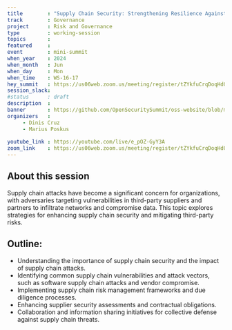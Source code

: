 ```yaml
---
title        : "Supply Chain Security: Strengthening Resilience Against Third-Party Risks(panel)"
track        : Governance
project      : Risk and Governance
type         : working-session
topics       : 
featured     :
event        : mini-summit
when_year    : 2024
when_month   : Jun
when_day     : Mon
when_time    : WS-16-17
hey_summit   : https://us06web.zoom.us/meeting/register/tZYkfuCrqDoqHdOdoYN_3Pr6kMqu4QrtFt8V
session_slack:
#status      : draft
description  :
banner       : https://github.com/OpenSecuritySummit/oss-website/blob/main/content/sessions/2024/mini-summits/Jun/banners/supply%20chain.jpeg?raw=true
organizers   :
     - Dinis Cruz
     - Marius Poskus
    
youtube_link : https://youtube.com/live/e_pOZ-GyY3A
zoom_link    : https://us06web.zoom.us/meeting/register/tZYkfuCrqDoqHdOdoYN_3Pr6kMqu4QrtFt8V
---
```


## About this session
Supply chain attacks have become a significant concern for organizations, with adversaries targeting vulnerabilities in third-party suppliers and partners to infiltrate networks and compromise data. This topic explores strategies for enhancing supply chain security and mitigating third-party risks.

## Outline:
- Understanding the importance of supply chain security and the impact of supply chain attacks.
- Identifying common supply chain vulnerabilities and attack vectors, such as software supply chain attacks and vendor compromise.
- Implementing supply chain risk management frameworks and due diligence processes.
- Enhancing supplier security assessments and contractual obligations.
- Collaboration and information sharing initiatives for collective defense against supply chain threats.
